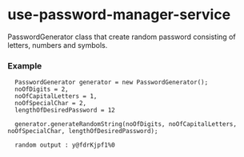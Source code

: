 # use-password-manager-service

PasswordGenerator class that create random password consisting of letters, numbers and symbols. 

### Example
```
  PasswordGenerator generator = new PasswordGenerator();
  noOfDigits = 2, 
  noOfCapitalLetters = 1, 
  noOfSpecialChar = 2, 
  lengthOfDesiredPassword = 12
  
  generator.generateRandomString(noOfDigits, noOfCapitalLetters, noOfSpecialChar, lengthOfDesiredPassword);
  
  random output : y@fdrKjpf1%0
 
```
